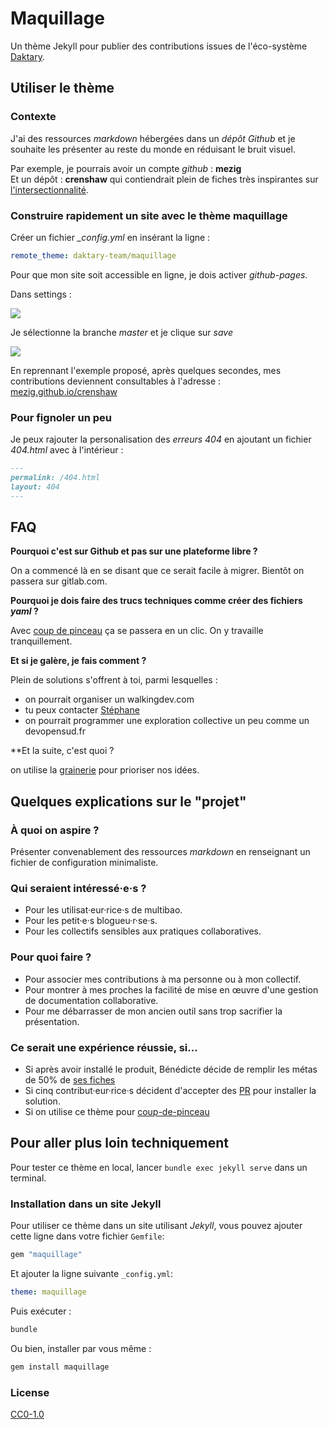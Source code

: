 # Maquillage

Un thème Jekyll pour publier des contributions issues de l'éco-système [Daktary](http://daktary.com).

## Utiliser le thème

### Contexte

J'ai des ressources *markdown* hébergées dans un *dépôt Github* et je souhaite les présenter au reste du monde en réduisant le bruit visuel.

Par exemple, je pourrais avoir un compte *github* : **mezig**  
Et un dépôt : **crenshaw** qui contiendrait plein de fiches très inspirantes sur [l'intersectionnalité](https://fr.wikipedia.org/wiki/Intersectionnalit%C3%A9).     

### Construire rapidement un site avec le thème maquillage

Créer un fichier *_config.yml* en insérant la ligne : 
```yaml
remote_theme: daktary-team/maquillage
```

Pour que mon site soit accessible en ligne, je dois activer *github-pages*.

Dans settings :

![](https://guides.github.com/features/pages/repo-settings.png)

Je sélectionne la branche *master* et je clique sur *save*

![](https://guides.github.com/features/pages/launch-theme-chooser.png)

En reprennant l'exemple proposé, après quelques secondes, mes contributions deviennent consultables à l'adresse : [mezig.github.io/crenshaw]()

### Pour fignoler un peu

Je peux rajouter la personalisation des *erreurs 404* en ajoutant un fichier *404.html* avec à l'intérieur :

```markdown
---
permalink: /404.html
layout: 404
---
```

## FAQ

**Pourquoi c'est sur Github et pas sur une plateforme libre ?**

On a commencé là en se disant que ce serait facile à migrer. Bientôt on passera sur gitlab.com.

**Pourquoi je dois faire des trucs techniques comme créer des fichiers *yaml* ?**

Avec [coup de pinceau](https://github.com/daktary-team/coup-de-pinceau) ça se passera en un clic. On y travaille tranquillement.

**Et si je galère, je fais comment ?**

Plein de solutions s'offrent à toi, parmi lesquelles :
- on pourrait organiser un walkingdev.com
- tu peux contacter [Stéphane](mailto:stephane.langlois@scopyleft.fr)
- on pourrait programmer une exploration collective un peu comme un devopensud.fr

**Et la suite, c'est quoi ?

on utilise la [grainerie](https://github.com/daktary-team/maquillage/projects/1) pour prioriser nos idées.

## Quelques explications sur le "projet"

### À quoi on aspire ?

Présenter convenablement des ressources *markdown* en renseignant un fichier de configuration minimaliste.

### Qui seraient intéressé·e·s ?
- Pour les utilisat·eur·rice·s de multibao.
- Pour les petit·e·s blogueu·r·se·s.
- Pour les collectifs sensibles aux pratiques collaboratives.

### Pour quoi faire ?
- Pour associer mes contributions à ma personne ou à mon collectif.
- Pour montrer à mes proches la facilité de mise en œuvre d'une gestion de documentation collaborative.
- Pour me débarrasser de mon ancien outil sans trop sacrifier la présentation.

### Ce serait une expérience réussie, si...
- Si après avoir installé le produit, Bénédicte décide de remplir les métas de 50% de [ses fiches](https://github.com/bndct-lmbrt/mes-recettes/tree/master/recettes) 
- Si cinq contribut·eur·rice·s décident d'accepter des [PR](https://github.com/bndct-lmbrt/mes-recettes/pull/3) pour installer la solution.
- Si on utilise ce thème pour [coup-de-pinceau](https://github.com/daktary-team/coup-de-pinceau)

## Pour aller plus loin techniquement

Pour tester ce thème en local, lancer `bundle exec jekyll serve` dans un terminal.

### Installation dans un site Jekyll

Pour utiliser ce thème dans un site utilisant *Jekyll*, vous pouvez ajouter cette ligne dans votre fichier `Gemfile`:

```ruby
gem "maquillage"
```

Et ajouter la ligne suivante `_config.yml`:

```yaml
theme: maquillage
```

Puis exécuter :

```bash
bundle
```

Ou bien, installer par vous même :

```bash
gem install maquillage
```

### License

[CC0-1.0](./LICENCE)

